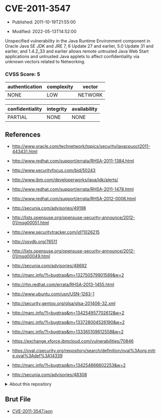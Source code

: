 # CVE-2011-3547

- Published: 2011-10-19T21:55:00

- Modified: 2022-05-13T14:52:00

Unspecified vulnerability in the Java Runtime Environment component in Oracle Java SE JDK and JRE 7, 6 Update 27 and earlier, 5.0 Update 31 and earlier, and 1.4.2_33 and earlier allows remote untrusted Java Web Start applications and untrusted Java applets to affect confidentiality via unknown vectors related to Networking.

### CVSS Score: **5**

| authentication | complexity | vector |
| --- | --- | --- |
| NONE | LOW | NETWORK |

| confidentiality | integrity | availability |
| --- | --- | --- |
| PARTIAL | NONE | NONE |

## References

* http://www.oracle.com/technetwork/topics/security/javacpuoct2011-443431.html

* http://www.redhat.com/support/errata/RHSA-2011-1384.html

* http://www.securityfocus.com/bid/50243

* http://www.ibm.com/developerworks/java/jdk/alerts/

* http://www.redhat.com/support/errata/RHSA-2011-1478.html

* http://www.redhat.com/support/errata/RHSA-2012-0006.html

* http://secunia.com/advisories/49198

* http://lists.opensuse.org/opensuse-security-announce/2012-01/msg00051.html

* http://www.securitytracker.com/id?1026215

* http://osvdb.org/76511

* http://lists.opensuse.org/opensuse-security-announce/2012-01/msg00049.html

* http://secunia.com/advisories/48692

* http://marc.info/?l=bugtraq&m=132750579901589&w=2

* http://rhn.redhat.com/errata/RHSA-2013-1455.html

* http://www.ubuntu.com/usn/USN-1263-1

* http://security.gentoo.org/glsa/glsa-201406-32.xml

* http://marc.info/?l=bugtraq&m=134254957702612&w=2

* http://marc.info/?l=bugtraq&m=133728004526190&w=2

* http://marc.info/?l=bugtraq&m=133365109612558&w=2

* https://exchange.xforce.ibmcloud.com/vulnerabilities/70846

* https://oval.cisecurity.org/repository/search/definition/oval%3Aorg.mitre.oval%3Adef%3A14339

* http://marc.info/?l=bugtraq&m=134254866602253&w=2

* http://secunia.com/advisories/48308

<details>
<summary>About this repository</summary> 

  This repository is part of the project [Live Hack CVE](https://github.com/Live-Hack-CVE). Main website can be found [www.live-hack.org](https://www.live-hack.org) 
  
  Made by [Sn0wAlice](https://github.com/Sn0wAlice) for the people that care about security and need to have a feed of the latest CVEs. Hope you enjoy it, don't forget to star the repo and follow me on [Twitter](https://twitter.com/Sn0wAlice) and [Github](https://github.com/Sn0wAlice). And that is my [personnal website](https://www.alice-snow.me/)

  - [Home Page](https://github.com/Live-Hack-CVE)
  - [Framework](https://github.com/Live-Hack-CVE/cve-framework)
  - [CVE database](https://github.com/Live-Hack-CVE/full_database)
  - [Changelog](https://github.com/Live-Hack-CVE/Changelog)
</details>

## Brut File

* [CVE-2011-3547.json](https://raw.githubusercontent.com/Live-Hack-CVE/full_database/main/cves/2011/CVE-2011-3547.json)

